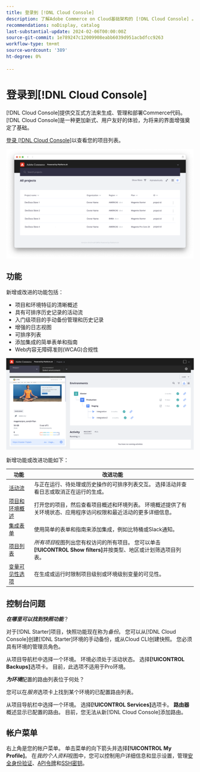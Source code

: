 ```yaml
---
title: 登录到 [!DNL Cloud Console]
description: 了解Adobe Commerce on Cloud基础架构的 [!DNL Cloud Console] 。
recommendations: noDisplay, catalog
last-substantial-update: 2024-02-06T00:00:00Z
source-git-commit: 1e789247c12009908eabb6039d951acbdfcc9263
workflow-type: tm+mt
source-wordcount: '389'
ht-degree: 0%

---
```



# 登录到[!DNL Cloud Console]

[!DNL Cloud Console]提供交互式方法来生成、管理和部署Commerce代码。 [!DNL Cloud Console]是一种更加新式、用户友好的体验，为将来的界面增强奠定了基础。

[登录 [!DNL Cloud Console]](https://console.adobecommerce.com)以查看您的项目列表。

![项目列表](../assets/ui-allprojects-list.png)

## 功能

新增或改进的功能包括：

- 项目和环境特征的清晰概述
- 具有可排序历史记录的活动流
- 入门级项目的手动备份管理和历史记录
- 增强的日志视图
- 可排序列表
- 添加集成的简单表单和指南
- Web内容无障碍准则(WCAG)合规性

![[!DNL Cloud Console]](../assets/CloudConsole.svg)

新增功能或改进功能如下：

| 功能 | 改进功能 |
| -------------- | ----------------------------------- |
| [活动流](../cloud-guide/project/activity-stream.md) | 与正在运行、待处理或历史操作的可排序列表交互。 选择活动并查看日志或取消正在运行的生成。 |
| [项目和环境概述](../cloud-guide/project/overview.md#project-overview) | 打开您的项目，然后查看项目概述和环境列表。 环境概述提供了有关环境状态、应用程序访问权限和最近活动的更多详细信息。 |
| [集成表单](../cloud-guide/integrations/overview.md) | 使用简单的表单和指南来添加集成，例如比特桶或Slack通知。 |
| [项目列表](../cloud-guide/project/overview.md#cloud-console) | _所有项目_&#x200B;视图列出您有权访问的所有项目。 您可以单击&#x200B;**[!UICONTROL Show filters]**&#x200B;并按类型、地区或计划筛选项目列表。 |
| [变量可见性选项](../cloud-guide/environment/variable-levels.md) | 在生成或运行时限制项目级别或环境级别变量的可见性。 |

<!-- The following are features yet to be activated:
| **Apps and services topology** | The Apps & Services topology is visible on Project and Environment views. This interactive diagram allows you to select a service and view the relationship details, such as name, type, version, port, and more. Click **[!UICONTROL View details]** to access the overview and configuration panel for each service. | -->

## 控制台问题

**_在哪里可以找到快照功能_**？

对于[!DNL Starter]项目，快照功能现在称为&#x200B;_备份_。 您可以从[!DNL Cloud Console]创建[!DNL Starter]环境的手动备份，或从Cloud CLI创建快照。 您必须具有环境的管理员角色。

从项目导航栏中选择一个环境。 环境必须处于活动状态。 选择&#x200B;**[!UICONTROL Backups]**&#x200B;选项卡。 目前，此选项不适用于Pro环境。

**_为环境_**&#x200B;配置的路由列表位于何处？

您可以在&#x200B;_服务_&#x200B;选项卡上找到某个环境的已配置路由列表。

从项目导航栏中选择一个环境。 选择&#x200B;**[!UICONTROL Services]**&#x200B;选项卡。 **路由器**&#x200B;概述显示已配置的路由。 目前，您无法从新[!DNL Cloud Console]添加路由。

## 帐户菜单

右上角是您的帐户菜单。 单击菜单的向下箭头并选择&#x200B;**[!UICONTROL My Profile]**。 在&#x200B;_我的个人资料_&#x200B;视图中，您可以控制用户详细信息和显示设置，管理[安全身份验证](../cloud-guide/project/user-access.md#user-authentication-requirements)、[API令牌](../cloud-guide/project/user-access.md#create-an-api-token)和[SSH密钥](../cloud-guide/development/secure-connections.md)。
